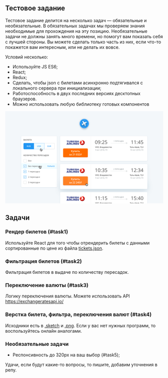 ## Тестовое задание
 
Тестовое задание делится на несколько задач — обязательные и необязательные. В обязательных задачах мы проверяем знания необходимые для прохождения на эту позицию.
Необязательные задачи не должны занять много времени, но помогут вам показать себя с лучшей стороны. Вы можете сделать только часть из них, если что-то покажется вам интересным, или не делать их вовсе.

Условий несколько:
- Используйте JS ES6;
- React;
- Redux;
- Сделать, чтобы json с билетами асинхронно подтягивался с локального сервера при инициализации;
- Работоспособность в двух последних версиях десктопных браузеров.
- Можно использовать любую библиотеку готовых компонентов

![](search_preview.png?raw=true "")

## Задачи
### Рендер билетов (#task1)
Используйте React для того чтобы отрендерить билеты с данными сортированные по цене из файла [tickets.json](./tickets.json).

### Фильтрация билетов (#task2)
Фильтрация билетов в выдаче по количеству пересадок.

### Переключение валюты (#task3)
Логику переключения валюты. Можете использовать API https://exchangeratesapi.io/

### Верстка билета, фильтра, переключения валют (#task4)
Исходники есть в [.sketch](./search.sketch) и [.png](./search.png). Если у вас нет нужных программ, то воспользуйтесь онлайн аналогами.

### Необязательные задачи
* Респонсивность до 320px на ваш выбор (#task5);

Удачи, если будут какие-то вопросы, то пишите, добавим уточнения в репу.
